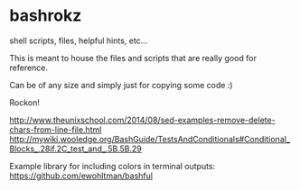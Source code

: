 # bashrokz
shell scripts, files, helpful hints, etc...

This is meant to house the files and scripts that are really good for reference.

Can be of any size and simply just for copying some code :)

Rockon!

http://www.theunixschool.com/2014/08/sed-examples-remove-delete-chars-from-line-file.html
http://mywiki.wooledge.org/BashGuide/TestsAndConditionals#Conditional_Blocks_.28if.2C_test_and_.5B.5B.29

Example library for including colors in terminal outputs: https://github.com/ewohltman/bashful
